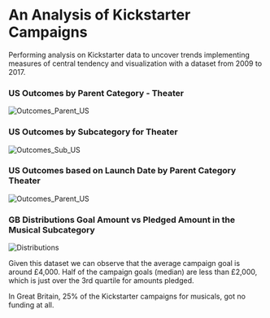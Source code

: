 # An Analysis of Kickstarter Campaigns
Performing analysis on Kickstarter data to uncover trends implementing
measures of central tendency and visualization with a dataset from 2009 to 2017.

### US Outcomes by Parent Category - Theater

![Outcomes_Parent_US](/Users/humbertorodriguez/Documents/Bootcamp_Data_Analyst/Module_1/Outcomes_Parent_US.png)

### US Outcomes by Subcategory for Theater

![Outcomes_Sub_US](/Users/humbertorodriguez/Documents/Bootcamp_Data_Analyst/Module_1/Outcome_Sub_US.png)

### US Outcomes based on Launch Date by Parent Category Theater

![Outcomes_Parent_US](/Users/humbertorodriguez/Documents/Bootcamp_Data_Analyst/Module_1/Outcome_Based_On_Launchdate.png)

### GB Distributions Goal Amount vs Pledged Amount in the Musical Subcategory

![Distributions](/Users/humbertorodriguez/Documents/Bootcamp_Data_Analyst/Module_1/Distributions.png)

Given this dataset we can observe that the average campaign goal is around £4,000.
Half of the campaign goals (median) are less than £2,000, which is just over the 3rd quartile for amounts pledged.

In Great Britain, 25% of the Kickstarter campaigns for musicals, got no funding at all.


